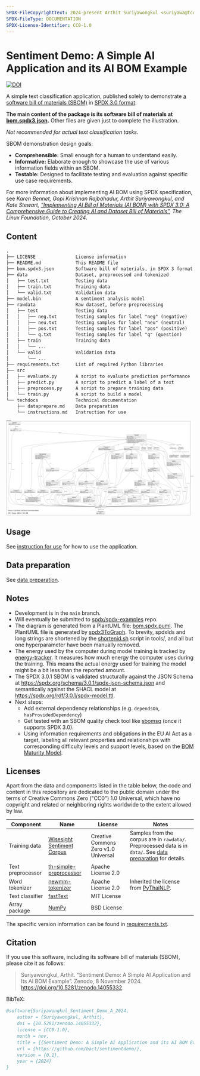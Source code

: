 ```yaml
---
SPDX-FileCopyrightText: 2024-present Arthit Suriyawongkul <suriyawa@tcd.ie>
SPDX-FileType: DOCUMENTATION
SPDX-License-Identifier: CC0-1.0
---
```


# Sentiment Demo: A Simple AI Application and its AI BOM Example

[![DOI](https://zenodo.org/badge/DOI/10.5281/zenodo.14055332.svg)](https://doi.org/10.5281/zenodo.14055332)

A simple text classification application, published solely to demonstrate
[a software bill of materials (SBOM)](https://en.wikipedia.org/wiki/Software_supply_chain)
in [SPDX 3.0 format](https://spdx.dev/use/specifications/).

**The main content of the package is its software bill of materials at
[bom.spdx3.json](./bom.spdx3.json).**
Other files are given just to complete the illustration.

*Not recommended for actual text classification tasks.*

SBOM demonstration design goals:

- **Comprehensible:** Small enough for a human to understand easily.
- **Informative:** Elaborate enough to showcase the use of various information fields within an SBOM.
- **Testable:** Designed to facilitate testing and evaluation against specific use case requirements.

For more information about implementing AI BOM using SPDX specification,
see *Karen Bennet, Gopi Krishnan Rajbahadur, Arthit Suriyawongkul, and
Kate Stewart, [“Implementing AI Bill of Materials (AI BOM) with SPDX 3.0: A Comprehensive Guide to Creating AI and
Dataset Bill of Materials”](https://www.linuxfoundation.org/research/ai-bom), The Linux Foundation, October 2024*.

## Content

```text
.
├── LICENSE               License information
├── README.md             This README file
├── bom.spdx3.json        Software bill of materials, in SPDX 3 format
├── data                  Dataset, preprocessed and tokenized
│   ├── test.txt          Testing data
│   ├── train.txt         Training data
│   └── valid.txt         Validation data
├── model.bin             A sentiment analysis model
├── rawdata               Raw dataset, before preprocessing
│   ├── test              Testing data
│   │   ├── neg.txt       Testing samples for label "neg" (negative)
│   │   ├── neu.txt       Testing samples for label "neu" (neutral)
│   │   ├── pos.txt       Testing samples for label "pos" (positive)
│   │   └── q.txt         Testing samples for label "q" (question)
│   ├── train             Training data
│   │   └── ...
│   └── valid             Validation data
│       └── ...
├── requirements.txt      List of required Python libraries
├── src
│   ├── evaluate.py       A script to evaluate prediction performance
│   ├── predict.py        A script to predict a label of a text
│   ├── preprocess.py     A script to prepare training data
│   └── train.py          A script to build a model
└── techdocs              Technical documentation
    ├── dataprepare.md    Data preparation
    └── instructions.md   Instruction for use
```

[![A diagram showing relationships between elements in the Sentiment Demo package.](./bom.spdx3.png "A diagram showing relationships between elements in the Sentiment Demo package.")](./bom.spdx3.png)

## Usage

See [instruction for use](./techdocs/instructions.md) for how to use the
application.

## Data preparation

See [data preparation](./techdocs/dataprepare.md).

## Notes

- Development is in the `main` branch.
- Will eventually be submitted to
  [spdx/spdx-examples](https://github.com/spdx/spdx-examples) repo.
- The diagram is generated from a PlantUML file:
  [bom.spdx.puml](./bom.spdx3.puml).
  The PlantUML file is generated by
  [spdx3ToGraph](https://github.com/maxhbr/spdx3ToGraph).
  To brevity, spdxIds and long strings are shortened by the
  [shortenid.sh](./tools/shortenid.sh) script in tools/, and all but one
  hyperparameter have been manually removed.
- The energy used by the computer during model training is tracked by
  [energy-tracker](https://github.com/rdegges/energy-tracker).
  It measures how much energy the computer uses during the training.
  This means the actual energy used for training the model might be a bit less
  than the reported amount.
- The SPDX 3.0.1 SBOM is validated structurally against the JSON Schema at
  <https://spdx.org/schema/3.0.1/spdx-json-schema.json>
  and semantically against the SHACL model at
  <https://spdx.org/rdf/3.0.1/spdx-model.ttl>.
- Next steps:
  - Add external dependency relationships
    (e.g. `dependsOn`, `hasProvidedDependency`)
  - Get tested with an SBOM quality check tool like
    [sbomsq](https://github.com/interlynk-io/sbomqs) (once it supports SPDX
    3.0).
  - Using information requirements and obligations in the EU AI Act as a
    target, labeling all relevant properties and relationships with
    corresponding difficulty levels and support levels, based on the
    [BOM Maturity Model](https://scvs.owasp.org/bom-maturity-model/difficulty-levels/).

## Licenses

Apart from the data and components listed in the table below, the code and
content in this repository are dedicated to the public domain under the terms
of Creative Commons Zero ("CC0") 1.0 Universal, which have no copyright and
related or neighboring rights worldwide to the extent allowed by law.

| Component | Name | License | Notes |
| --------- | ---- | ------- | ----- |
| Training data | [Wisesight Sentiment Corpus](https://github.com/PyThaiNLP/wisesight-sentiment) | Creative Commons Zero v1.0 Universal | Samples from the corpus are in `rawdata/`. Preprocessed data is in `data/`. See [data preparation](./techdocs/dataprepare.md) for details. |
| Text preprocessor | [th-simple-preprocessor](https://pypi.org/project/th-simple-preprocessor/) |  Apache License 2.0 | |
| Word tokenizer | [newmm-tokenizer](https://pypi.org/project/newmm-tokenizer/) | Apache License 2.0 | Inherited the license from [PyThaiNLP](https://pypi.org/project/pythainlp/). |
| Text classifier | [fastText](https://pypi.org/project/fasttext/) | MIT License | |
| Array package | [NumPy](https://pypi.org/project/numpy/) | BSD License | |

The specific version information can be found in
[requirements.txt](./requirements.txt).

## Citation

If you use this software, including its software bill of materials (SBOM),
please cite it as follows:

> Suriyawongkul, Arthit. “Sentiment Demo: A Simple AI Application and Its AI BOM Example”. Zenodo, 8 November 2024. <https://doi.org/10.5281/zenodo.14055332>.

BibTeX:

```bibtex
@software{Suriyawongkul_Sentiment_Demo_A_2024,
    author = {Suriyawongkul, Arthit},
    doi = {10.5281/zenodo.14055332},
    license = {CC0-1.0},
    month = nov,
    title = {{Sentiment Demo: A Simple AI Application and its AI BOM Example}},
    url = {https://github.com/bact/sentimentdemo/},
    version = {0.1},
    year = {2024}
}
```
